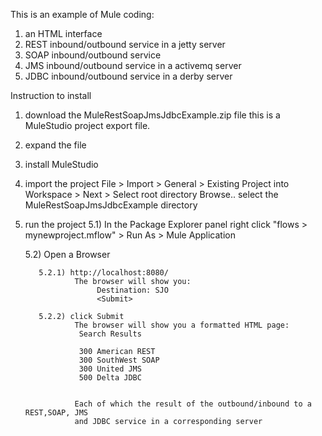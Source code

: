 This is an example of Mule coding:

 1) an HTML interface
 2) REST inbound/outbound service in a jetty server
 3) SOAP inbound/outbound service
 4) JMS  inbound/outbound service in a activemq server
 5) JDBC inbound/outbound service in a derby server

Instruction to install
 1) download the MuleRestSoapJmsJdbcExample.zip file
    this is a MuleStudio project export file.

 2) expand the file

 3) install MuleStudio

 4) import the project
      File > Import > General > Existing Project into Workspace > Next > Select root directory Browse..
        select the MuleRestSoapJmsJdbcExample directory

 5) run the project
      5.1) In the Package Explorer panel right click "flows > mynewproject.mflow" > Run As > Mule Application

      5.2) Open a Browser

           5.2.1) http://localhost:8080/
                   The browser will show you:
                        Destination: SJO
                        <Submit>

           5.2.2) click Submit
                   The browser will show you a formatted HTML page:
                    Search Results

                    300 American REST
                    300 SouthWest SOAP
                    300 United JMS
                    500 Delta JDBC


                   Each of which the result of the outbound/inbound to a REST,SOAP, JMS
                   and JDBC service in a corresponding server
